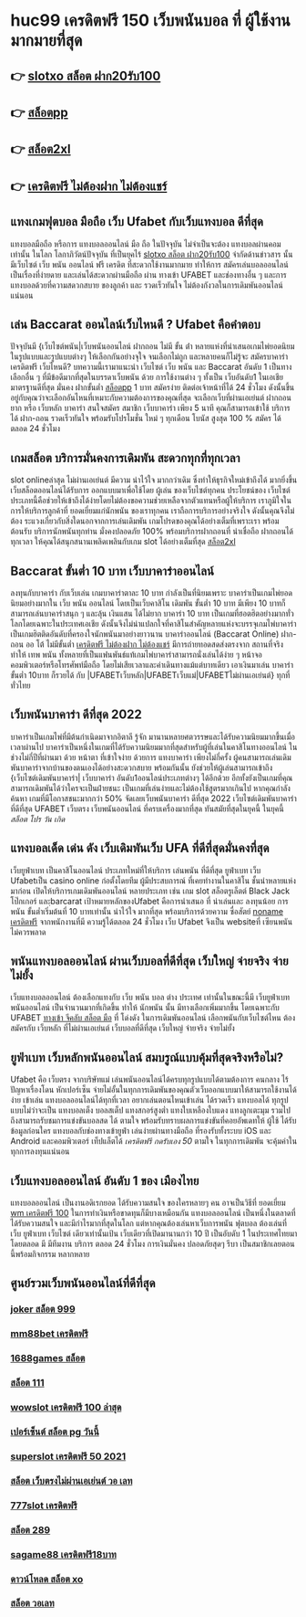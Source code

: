 # huc99 เครดิตฟรี 150 เว็บพนันบอล ที่ ผู้ใช้งาน มากมายที่สุด 

## 👉 [slotxo สล็อต ฝาก20รับ100](https://mabet.net/credit-free-50/)
## 👉 [สล็อตpp](https://mabet.net/register/)
## 👉 [สล็อต2xl](https://bio.link/tisawago)
## 👉 [เครดิตฟรี ไม่ต้องฝาก ไม่ต้องแชร์](https://mabet.net/20-free-100/)

## แทงเกมฟุตบอล มือถือ  เว็บ Ufabet กับเว็บแทงบอล ดีที่สุด

แทงบอลมือถือ หรือการ แทงบอลออนไลน์ มือ ถือ ในปัจจุบัน ไม่จำเป็นจะต้อง แทงบอลผ่านคอม เท่านั้น ในโลก โลกาภิวัตน์ปัจจุบัน  ที่เป็นยุคไร้ [slotxo สล็อต ฝาก20รับ100](https://mabet.net/register/) จำกัดด้านข่าวสาร  นั้น มีเว็บไซต์ เว็บ พนัน ออนไลน์ ฟรี เครดิต ที่สะดวกใช้งานมากมาย ทำให้การ สมัครเล่นบอลออนไลน์ เป็นเรื่องที่ง่ายดาย และเล่นได้สะดวกผ่านมือถือ ผ่าน ทางเข้า UFABET และช่องทางอื่น ๆ  และการแทงบอลด้วยที่ความสดวกสบาย ของลูกค้า และ รวดเร็วทันใจ ไม่ต้องกังวลในการเดิมพันออนไลน์แน่นอน

## เล่น Baccarat ออนไลน์เว็บไหนดี ? Ufabet  คือคำตอบ

ปัจจุบันมี {เว็บไซต์พนัน|เว็บพนันออนไลน์ ฝากถอน ไม่มี ขั้น ต่ํา   หลายแห่งที่นำเสนอเกมไพ่ยอดนิยมในรูปแบบและรูปแบบต่างๆ ให้เลือกกันอย่างจุใจ จนเลือกไม่ถูก และหลายคนก็ไม่รู้จะ  สมัครบาคาร่า เครดิตฟรี เว็บไหนดี? บทความนี้เรามาแนะนำ เว็บไซต์  เว็บ พนัน และ Baccarat อันดับ 1 เป็นทางเลือกอื่น ๆ ที่มีข้อดีมากที่สุดในบรรดาเว็บพนัน ด้วย  การใช้งานต่าง ๆ  ทั้งเป็น  เว็บอันดับ1   ในเอเชีย มาตรฐานดีที่สุด มั่นคง ฝากขั้นต่ำ [สล็อตpp](https://bio.link/tisawago) 1 บาท   สมัครง่าย ติดต่อเจ้าหน้าที่ได้ 24 ชั่วโมง  ดังนั้นขึ้นอยู่กับคุณว่าจะเลือกอันไหนที่เหมาะกับความต้องการของคุณที่สุด จะเลือกเว็บที่ผ่านเอเย่นต์ ฝากถอนยาก หรือ เว็บหลัก บาคาร่า สนใจสมัคร สมาชิก เว็บบาคาร่า  เพียง 5 นาที คุณก็สามารถเข้าใช้ บริการได้ ฝาก-ถอน รวดเร็วทันใจ พร้อมรับโปรโมชั่น ใหม่ ๆ ทุกเดือน โบนัส สูงสุด 100 % สมัคร ได้ตลอด 24 ชั่วโมง

##  เกมสล็อต บริการมั่นคงการเดิมพัน  สะดวกทุกที่ทุกเวลา

 slot onlineล่าสุด ไม่ผ่านเอเย่นต์ มีความ น่าไว้ใจ มากกว่าเดิม ซึ่งทำให้ธุรกิจใหม่เข้าถึงได้ มากยิ่งขึ้น  เว็บสล็อตออนไลน์ได้รับการ ออกแบบมาเพื่อใช้โดย ผู้เล่น ของเว็บไซต์ทุกคน ประโยชน์ของ เว็บไซต์ประเภทนี้คือช่วยให้เข้าถึงได้ง่ายโดยไม่ต้องขอความช่วยเหลือจากตัวแทนหรือผู้ให้บริการ เราภูมิใจในการให้บริการลูกค้าที่ ยอดเยี่ยมแก่นักพนัน ของเราทุกคน เราถือการบริการอย่างจริงใจ ดังนั้นคุณจึงไม่ต้อง ระแวงเกี่ยวกับสิ่งใดนอกจากการเล่นเดิมพัน เกมโปรดของคุณได้อย่างเต็มที่เพราะเรา พร้อมต้อนรับ บริการนักพนันทุกท่าน  มั่งคงปลอดภัย 100% พร้อมบริการฝากถอนที่ น่าเชื่อถือ ฝากถอนได้ ทุกเวลา  ให้คุณได้สนุกสนานเพลิดเพลินกับเกม  slot  ได้อย่างเต็มที่สุด
 [สล็อต2xl](https://mabet.net/20-free-100/)

##  Baccarat ขั้นต่ำ 10 บาท เว็บบาคาร่าออนไลน์ 

 ลงทุนกับบาคาร่า  กับเว็บเล่น เกมบาคาร่าตาละ 10 บาท กำลังเป็นที่นิยมเพราะ บาคาร่าเป็นเกมไพ่ยอดนิยมอย่างมากใน เว็บ  พนัน ออนไลน์  โดยเป็นเว็บคาสิโน เดิมพัน ขั้นต่ำ 10 บาท มีเพียง 10 บาทก็สามารถเล่นบาคาร่าสนุก ๆ และลุ้น  เงินแสน  ได้ไม่ยาก บาคาร่า 10 บาท เป็นเกมที่ฮอตฮิตอย่างมากทั่วโลกโดยเฉพาะในประเทศเอเชีย ดังนั้นจึงไม่น่าแปลกใจที่คาสิโนสำคัญหลายแห่งจะบรรจุเกมไพ่บาคาร่าเป็นเกมฮิตติดอันดับที่ครองใจนักพนันมาอย่างยาวนาน บาคาร่าออนไลน์ (Baccarat Online)  ฝาก-ถอน ออ โต้ ไม่มีขั้นต่ำ [เครดิตฟรี ไม่ต้องฝาก ไม่ต้องแชร์](https://member.mabet.net/?action=login) มีการถ่ายทอดสดส่งตรงจาก สถานที่จริง ทำให้  เทพ พนัน  ทั้งหลายที่เป็นแฟนพันธ์แท้เกมไพ่บาคาร่าสามารถนั่งเล่นได้ง่าย ๆ หน้าจอคอมพิวเตอร์หรือโทรศัพท์มือถือ โดยไม่เสียเวลาและค่าเดินทางแม้แต่บาทเดียว เอาเงินมาเล่น บาคาร่าขั้นต่ำ 10บาท ก็รวยได้ กับ |UFABETเว็บหลัก|UFABETเว็บแม่|UFABETไม่ผ่านเอเย่นต์} ทุกที่ ทั่วไทย


## เว็บพนันบาคาร่า ดีที่สุด 2022 

บาคาร่าเป็นเกมไพ่ที่มีต้นกำเนิดมาจากอิตาลี  รู้จัก มานานหลายศตวรรษและได้รับความนิยมมากขึ้นเมื่อเวลาผ่านไป บาคาร่าเป็นหนึ่งในเกมที่ได้รับความนิยมมากที่สุดสำหรับผู้ที่เล่นในคาสิโนทางออนไลน์ ในช่วงไม่กี่ปีที่ผ่านมา ด้วย    หน้าตา ที่เข้าใจง่าย ด้วยการ แทงบาคาร่า  เพียงไม่กี่ครั้ง ผู้คนสามารถเล่นเดิมพันบาคาร่าจากบ้านของตนเองได้อย่างสะดวกสบาย  พร้อมกันนั้น ยังช่วยให้ผู้เล่นสามารถเข้าถึง {เว็บไซต์เดิมพันบาคาร่า| เว็บบาคาร่า อันดับ1ออนไลน์ประเภทต่างๆ ได้อีกด้วย อีกทั้งยังเป็นเกมที่คุณสามารถเดิมพันได้ว่าใครจะเป็นฝ่ายชนะ เป็นเกมที่เล่นง่ายและไม่ต้องใช้สูตรมากเกินไป หากคุณกำลัง ค้นหา  เกมที่มีโอกาสชนะมากกว่า 50%  จัดเลยเว็บพนันบาคาร่า ดีที่สุด 2022  เว็บไซต์เดิมพันบาคาร่าที่ดีที่สุด UFABET เว็บตรง เว็บพนันออนไลน์ ที่ครบเครื่องมากที่สุด ทันสมัยที่สุดในยุคนี้ ในยุคนี้ *สล็อต โปร วัน เกิด*

## แทงบอลเด็ด เด่น ดัง เว็บเดิมพันเว็บ UFA ที่ดีที่สุดมั่นคงที่สุด

 เว็บยูฟ่าเบท  เป็นคาสิโนออนไลน์ ประเภทใหม่ที่ให้บริการ เล่นพนัน ที่ดีที่สุด  ยูฟ่าเบท เว็บ Ufabetเป็น casino online   ก่อตั้งโดยทีม ผู้มีประสบการณ์ ที่เคยทำงานในคาสิโน  ชั้นนำหลายแห่งมาก่อน เปิดให้บริการเกมเดิมพันออนไลน์  หลายประเภท  เช่น เกม slot สล็อตรูเล็ตต์  Black Jack โป๊กเกอร์ และฺbarcarat  เป้าหมายหลักของUfabet  คือการนำเสนอ ที่ น่าเล่นและ ลงทุนน้อย การพนัน ขั้นต่ำเริ่มต้นที่ 10 บาทเท่านั้น น่าไว้ใจ มากที่สุด พร้อมบริการด้วยความ ซื่อสัตย์ [noname เครดิตฟรี](https://mabet.net/register/)  จากพนักงานที่มี ความรู้ได้ตลอด 24 ชั่วโมง  เว็บ Ufabet จึงเป็น websiteที่ เซียนพนัน  ไม่ควรพลาด

## พนันแทงบอลออนไลน์  ผ่านเว็บบอลที่ดีที่สุด  เว็บใหญ่ จ่ายจริง จ่ายไม่ยั้ง

เว็บแทงบอลออนไลน์ ต้องเลือกแทงกับ เว็บ พนัน บอล ต่าง ประเทศ เท่านั้นในขณะนี้มี เว็บยูฟ่าเบท พนันออนไลน์ เป็นจำนวนมากที่เกิดขึ้น ทำให้ นักพนัน นั้น มีทางเลือกเพิ่มมากขึ้น โดยเฉพาะกับ UFABET [ทางเข้า จีคลับ สล็อต มือ](https://member.mabet.net/?action=login) ที่  โด่งดัง  ในการเดิมพันออนไลน์ เลือกพนันกับเว็บไซต์ไหน ต้องสมัครกับ เว็บหลัก ที่ไม่ผ่านเอเย่นต์  เว็บบอลที่ดีที่สุด เว็บใหญ่ จ่ายจริง จ่ายไม่ยั้ง

## ยูฟ่าเบท เว็บหลักพนันออนไลน์ สมบรูณ์แบบคุ้มที่สุดจริงหรือไม่?

Ufabet  คือ เว็บตรง  จากบริษัทแม่ เล่นพนันออนไลน์ได้ครบทุกรูปแบบได้ตามต้องการ  คนกลาง ไร้ปัญหาเรื่องโดน หักเปอร์เซ็น จ่ายไม่อั้นในทุกการเดิมพันของคุณตัวเว็บออกแบบมาให้สามารถใช้งานได้ง่าย เข้าเล่น แทงบอลออนไลน์ได้ทุกที่เวลา อยากเล่นตอนไหนเข้าเล่น ได้รวดเร็ว  แทงบอลได้ ทุกรูปแบบไม่ว่าจะเป็น แทงบอลเต็ง บอลสเต็ป แทงสกอร์สูงต่ำ แทงใบเหลืองใบแดง แทงลูกเตะมุม รวมไปถึงสามารถรับชมการแข่งขันบอลสด ได้ ตามใจ  พร้อมรับทราบผลการแข่งขันที่คอยอัพเดทให้ ผู้ใช้  ได้รับข้อมูลก่อนใคร แทงบอลกับช่องทางเข้ายูฟ่า เล่นง่ายผ่านทางมือถือ ที่รองรับทั้งระบบ iOS และ Android และคอมพิวเตอร์ เท็ปแล็ตได้ *เครดิตฟรี กดรับเอง 50*  ตามใจ ในทุกการเดิมพัน จะคุ้มค่าในทุกการลงทุนแน่นอน


## เว็บแทงบอลออนไลน์ อันดับ 1 ของ เมืองไทย  

 แทงบอลออนไลน์  เป็นงานอดิเรกยอด ได้รับความสนใจ ของใครหลายๆ คน อาจเป็นวิธีที่ ยอดเยี่ยม [wm เครดิตฟรี 100](https://mabet.net/) ในการทำเงินหรือขาดทุนก็มีบางเหมือนกัน  แทงบอลออนไลน์  เป็นหนึ่งในตลาดที่ ได้รับความสนใจ และมีกำไรมากที่สุดในโลก แต่หากคุณต้องเล่นหาเว็บการพนัน ฟุตบอล ต้องเล่นที่ เว็บ ยูฟ่าเบท  เว็บไซต์ เดียวเท่านั้นเป้น เว็บเดียวที่เปิดมานานกว่า 10 ปี เป็นอับดับ 1 ในประเทศไทยมาโดยตลอด มี มีทีมงาน บริการ ตลอด 24 ชั่วโมง  การเงินมั่นคง ปลอดภัยสุดๆ รีบา เป็นสมาชิกเลยตอนนี้พร้อมกิจกรรม หลากหลาย 


## ศูนย์รวมเว็บพนันออนไลน์ที่ดีที่สุด

### [joker สล็อต 999](https://atom.io/themes/PG%20เว็บตรง%20%20สล็อตamb%20008%20สล็อต%2020รับ100%20ของแท้%20100%)
### [mm88bet เครดิตฟรี](https://atom.io/themes/PG%20เว็บตรง%20%20สล็อต%20เครดิตฟรี%20100%20ไม่ต้องแชร์%202020%20008%20สล็อต%2020รับ100%20ของแท้%20100%)
### [1688games สล็อต](https://atom.io/themes/PG%20เว็บตรง%20%20superslot%20เครดิตฟรี%20มาใหม่%20008%20สล็อต%2020รับ100%20ของแท้%20100%)
### [สล็อต 111](https://atom.io/themes/PG%20เว็บตรง%20%20สล็อต%20ฝาก%2050%20รับ%20100%20ถอนไม่อั้นpg%20008%20สล็อต%2020รับ100%20ของแท้%20100%)
### [wowslot เครดิตฟรี 100 ล่าสุด](https://atom.io/themes/PG%20เว็บตรง%20%20รวม%20เว็บ%20สล็อต%20ออ%20โต้%20pg%20008%20สล็อต%2020รับ100%20ของแท้%20100%)
### [เปอร์เซ็นต์ สล็อต pg วันนี้](https://atom.io/themes/PG%20เว็บตรง%20%20เครดิตฟรี%20100%20ทำ%20เทิ%20ร์%20น.%201%20เท่า%20008%20สล็อต%2020รับ100%20ของแท้%20100%)
### [superslot เครดิตฟรี 50 2021](https://atom.io/themes/PG%20เว็บตรง%20%20joker%20เครดิตฟรี%20100%20008%20สล็อต%2020รับ100%20ของแท้%20100%)
### [สล็อต เว็บตรงไม่ผ่านเอเย่นต์ วอ เลท](https://atom.io/themes/PG%20เว็บตรง%20%20สล็อตออนไลน์%201688%20เครดิตฟรี%20008%20สล็อต%2020รับ100%20ของแท้%20100%)
### [777slot เครดิตฟรี](https://atom.io/themes/PG%20เว็บตรง%20%20otp%20superslot%20เครดิตฟรี%2050%20ยืนยันเบอร์%20008%20สล็อต%2020รับ100%20ของแท้%20100%)
### [สล็อต 289](https://atom.io/themes/PG%20เว็บตรง%20%20ยูฟ่า191สล็อต%20008%20สล็อต%2020รับ100%20ของแท้%20100%)
### [sagame88 เครดิตฟรี18บาท](https://atom.io/themes/PG%20เว็บตรง%20%20super%20slot%20เครดิตฟรี%2050%20008%20สล็อต%2020รับ100%20ของแท้%20100%)
### [ดาวน์โหลด สล็อต xo](https://atom.io/themes/PG%20เว็บตรง%20%20สล็อต%20888%20ค่า%20สิ%20โน%20ออนไลน์%20008%20สล็อต%2020รับ100%20ของแท้%20100%)
### [สล็อต วอเลท](https://atom.io/themes/PG%20เว็บตรง%20%20panda%20slot%20เครดิตฟรี%20008%20สล็อต%2020รับ100%20ของแท้%20100%)